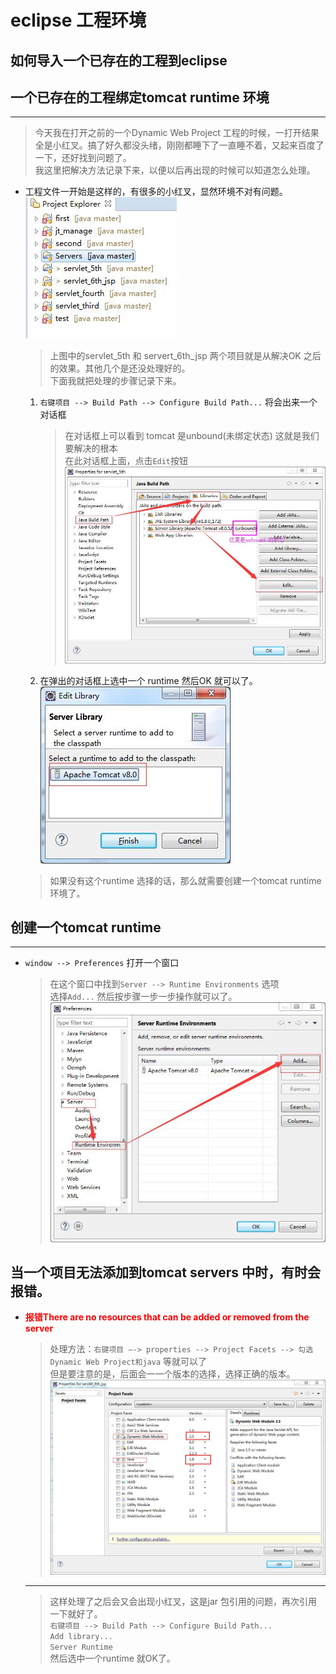 # eclipse 工程环境

## 如何导入一个已存在的工程到eclipse



## 一个已存在的工程绑定tomcat runtime 环境
----------------------
> 今天我在打开之前的一个Dynamic Web Project 工程的时候，一打开结果全是小红叉。搞了好久都没头绪，刚刚都睡下了一直睡不着，又起来百度了一下，还好找到问题了。<br >
> 我这里把解决方法记录下来，以便以后再出现的时候可以知道怎么处理。<br>

- 工程文件一开始是这样的，有很多的小红叉，显然环境不对有问题。<br>
    ![Alt Text](./img/tomcat_servers.jpg)
    > 上图中的servlet_5th 和 servert_6th_jsp 两个项目就是从解决OK 之后的效果。其他几个是还没处理好的。<br>
    > 下面我就把处理的步骤记录下来。<br>
    1. `右键项目 --> Build Path --> Configure Build Path...` 将会出来一个对话框
        > 在对话框上可以看到 tomcat 是unbound(未绑定状态) 这就是我们要解决的根本<br>
        > 在此对话框上面，点击`Edit`按钮<br>
        ![Alt Text](./img/build_path.jpg)
    2. 在弹出的对话框上选中一个 runtime 然后OK 就可以了。<br>
        ![Alt Text](./img/runtime.jpg)
    > 如果没有这个runtime 选择的话，那么就需要创建一个tomcat runtime 环境了。

## 创建一个tomcat runtime
----
- `window --> Preferences` 打开一个窗口
    > 在这个窗口中找到`Server --> Runtime Environments` 选项<br>
    > 选择`Add...` 然后按步骤一步一步操作就可以了。
    ![Alt Text](./img/tomcat_runtime_env.jpg)
        
## 当一个项目无法添加到tomcat servers 中时，有时会报错。
- **<span style="color:red">报错There are no resources that can be added or removed from the server</span>**
    > 处理方法：`右键项目 —-> properties --> Project Facets --> 勾选Dynamic Web Project和java` 等就可以了<br>
    > 但是要注意的是，后面会一一个版本的选择，选择正确的版本。<br>
    ![Alt Test](./img/facets.jpg)
    ------
    > 这样处理了之后会又会出现小红叉，这是jar 包引用的问题，再次引用一下就好了。<br>
    > `右键项目 --> Build Path --> Configure Build Path...`<br>
    > `Add library...`<br>
    > `Server Runtime` <br>
    > 然后选中一个runtime 就OK了。



